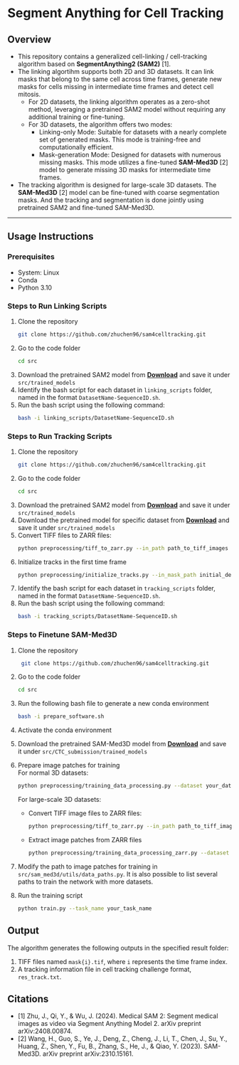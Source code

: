 # **Segment Anything for Cell Tracking**

## **Overview**  
- This repository contains a generalized cell-linking / cell-tracking algorithm based on **SegmentAnything2 (SAM2)** [1]. 
- The linking algortihm supports both 2D and 3D datasets. It can link masks that belong to the same cell across time frames, generate new masks for cells missing in intermediate time frames and detect cell mitosis. 
  - For 2D datasets, the linking algorithm operates as a zero-shot method, leveraging a pretrained SAM2 model without requiring any additional training or fine-tuning.
  - For 3D datasets, the algorithm offers two modes:
    - Linking-only Mode: Suitable for datasets with a nearly complete set of generated masks. This mode is training-free and computationally efficient.
    - Mask-generation Mode: Designed for datasets with numerous missing masks. This mode utilizes a fine-tuned **SAM-Med3D** [2] model to generate missing 3D masks for intermediate time frames.
- The tracking algorithm is designed for large-scale 3D datasets. The **SAM-Med3D** [2] model can be fine-tuned with coarse segmentation masks. And the tracking and segmentation is done jointly using pretrained SAM2 and fine-tuned SAM-Med3D.

---

## **Usage Instructions**

### **Prerequisites**
- System: Linux
- Conda  
- Python 3.10

### **Steps to Run Linking Scripts**  
1. Clone the repository
   ```bash
   git clone https://github.com/zhuchen96/sam4celltracking.git
   ```
2. Go to the code folder
   ```bash
   cd src
   ```
3. Download the pretrained SAM2 model from [**Download**](https://dl.fbaipublicfiles.com/segment_anything_2/092824/sam2.1_hiera_large.pt) and save it under `src/trained_models`
4. Identify the bash script for each dataset in `linking_scripts` folder, named in the format `DatasetName-SequenceID.sh`.  
5. Run the bash script using the following command:  
   ```bash
   bash -i linking_scripts/DatasetName-SequenceID.sh
   ```

### **Steps to Run Tracking Scripts**  
1. Clone the repository
   ```bash
   git clone https://github.com/zhuchen96/sam4celltracking.git
   ```
2. Go to the code folder
   ```bash
   cd src
   ```
3. Download the pretrained SAM2 model from [**Download**](https://dl.fbaipublicfiles.com/segment_anything_2/092824/sam2.1_hiera_large.pt) and save it under `src/trained_models`
4. Download the pretrained model for specific dataset from [**Download**](xxx) and save it under `src/trained_models`
5. Convert TIFF files to ZARR files:
    ```bash
    python preprocessing/tiff_to_zarr.py --in_path path_to_tiff_images --out_path path_to_save_zarr_files
    ```
6. Initialize tracks in the first time frame
    ```bash
    python preprocessing/initialize_tracks.py --in_mask_path initial_detections_in_first_time_frame(TIFF) --out_path path_to_save_output_json_file
    ```  
7. Identify the bash script for each dataset in `tracking_scripts` folder, named in the format `DatasetName-SequenceID.sh`.  
8. Run the bash script using the following command:  
   ```bash
   bash -i tracking_scripts/DatasetName-SequenceID.sh
   ```

### **Steps to Finetune SAM-Med3D**  
1. Clone the repository
   ```bash
    git clone https://github.com/zhuchen96/sam4celltracking.git
   ```
2. Go to the code folder
   ```bash
   cd src
   ```
3. Run the following bash file to generate a new conda environment
   ```bash
   bash -i prepare_software.sh
   ```  
4. Activate the conda environment
5. Download the pretrained SAM-Med3D model from [**Download**](https://drive.google.com/file/d/1MuqYRQKIZb4YPtEraK8zTKKpp-dUQIR9/view?usp=sharing) and save it under `src/CTC_submission/trained_models`
6. Prepare image patches for training \
   For normal 3D datasets:
   ```bash
   python preprocessing/training_data_processing.py --dataset your_dataset_name(e.g.Fluo-N3DH-CHO-01) --img_path path_to_raw_images --mask_path path_to_mask_files
   ```
   For large-scale 3D datasets:
   - Convert TIFF image files to ZARR files:
        ```bash
        python preprocessing/tiff_to_zarr.py --in_path path_to_tiff_images --out_path path_to_zarr_files
        ```
   - Extract image patches from ZARR files
        ```bash
        python preprocessing/training_data_processing_zarr.py --dataset your_dataset_name(e.g.Fluo-N3DL-TRIC-01) --img_path path_to_zarr_files --mask_path path_to_mask_tiff_files
        ```   

7. Modify the path to image patches for training in `src/sam_med3d/utils/data_paths.py`. It is also possible to list several paths to train the network with more datasets.
8. Run the training script
   ```bash
   python train.py --task_name your_task_name
   ```

## **Output**
The algorithm generates the following outputs in the specified result folder:  
1. TIFF files named `mask{i}.tif`, where `i` represents the time frame index.  
2. A tracking information file in cell tracking challenge format, `res_track.txt`.  


## **Citations**
- [1] Zhu, J., Qi, Y., & Wu, J. (2024). Medical SAM 2: Segment medical images as video via Segment Anything Model 2. arXiv preprint arXiv:2408.00874.
- [2] Wang, H., Guo, S., Ye, J., Deng, Z., Cheng, J., Li, T., Chen, J., Su, Y., Huang, Z., Shen, Y., Fu, B., Zhang, S., He, J., & Qiao, Y. (2023). SAM-Med3D. arXiv preprint arXiv:2310.15161.